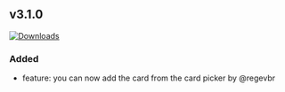 ## v3.1.0
[![Downloads](https://img.shields.io/github/downloads/artem-sedykh/mini-humidifier/v3.1.0/total.svg)](https://github.com/artem-sedykh/mini-humidifier/releases/tag/v3.1.0)

### Added
- feature: you can now add the card from the card picker by @regevbr


